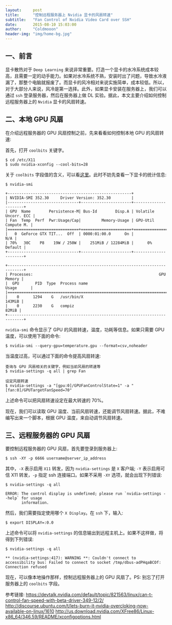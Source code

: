 ```yaml
---
layout:     post
title:      "控制远程服务器上 Nvidia 显卡的风扇转速"
subtitle:   "Fan Control of Nvidia Video Card over SSH"
date:       2015-08-10 15:03:00
author:     "Coldmooon"
header-img: "img/home-bg.jpg"
---
```


## 一、前言
显卡散热对于 `Deep Learning` 来说非常重要。打造一个显卡的水冷系统成本较高，且需要一定的动手能力。如果对水冷系统不熟，安装时出了问题，导致水冷液漏了，那整个电脑就报废了。而显卡的风冷相对来说实施简单，成本较低。所以，对于大部分人来说，风冷是第一选择。此外，如果显卡安装在服务器上，我们可以通过 `ssh` 登录服务器，然后在服务器上做 DL 实验。据此，本文主要介绍如何控制远程服务器上的 `Nvidia` 显卡的风扇转速。

## 二、本地 GPU 风扇
在介绍远程服务器的 GPU 风扇控制之前，先来看看如何控制本地 GPU 的风扇转速:

首先，打开 `coolbits` 关键字。

```
$ cd /etc/X11
$ sudo nvidia-xconfig --cool-bits=28
```
关于 `coolbits` 字段值的含义，可以看[这里](http://us.download.nvidia.com/XFree86/Linux-x86_64/346.59/README/xconfigoptions.html)。此时不妨先查看一下显卡的统计信息:

```
$ nvidia-smi

+------------------------------------------------------+                       
| NVIDIA-SMI 352.30     Driver Version: 352.30         |                       
|-------------------------------+----------------------+----------------------+
| GPU  Name        Persistence-M| Bus-Id        Disp.A | Volatile Uncorr. ECC |
| Fan  Temp  Perf  Pwr:Usage/Cap|         Memory-Usage | GPU-Util  Compute M. |
|===============================+======================+======================|
|   0  GeForce GTX TIT...  Off  | 0000:01:00.0      On |                  N/A |
| 70%   30C    P8    19W / 250W |    251MiB / 12284MiB |      0%      Default |
+-------------------------------+----------------------+----------------------+
                                                                               
+-----------------------------------------------------------------------------+
| Processes:                                                       GPU Memory |
|  GPU       PID  Type  Process name                               Usage      |
|=============================================================================|
|    0      1294    G   /usr/bin/X                                     143MiB |
|    0      2230    G   compiz                                          82MiB |
+-----------------------------------------------------------------------------+
```
`nvidia-smi` 命令显示了 GPU 的风扇转速，温度，功耗等信息。如果只需要 GPU 温度，可以使用下面的命令:

```
$ nvidia-smi --query-gpu=temperature.gpu --format=csv,noheader
```
当温度过高，可以通过下面的命令提高风扇转速:

```
查询与 GPU 风扇相关的关键字，例如当前风扇的转速等
$ nvidia-settings -q all | grep Fan

设定风扇转速
$ nvidia-settings -a "[gpu:0]/GPUFanControlState=1" -a "[fan:0]/GPUTargetFanSpeed=70"
```
上述命令可以把风扇转速设定在最大转速的 70%。

现在，我们可以读取 GPU 温度、当前风扇转速，还能调节风扇转速。据此，不难编写出来一个脚本，根据 GPU 温度，来自动调节风扇转速。

## 三、远程服务器的 GPU 风扇
要控制远程服务器的 GPU 风扇，首先要登录到服务器上:

```
$ ssh -XY -p 6666 username@server_ip_address 
```
其中，`-X` 表示启用 `X11` 转发，因为 `nvidia-settings` 是 `X` 客户端; `-Y` 表示启用可信 X11 转发，`-p` 指定 ssh 连接端口。如果不采用 `-XY` 选项，就会出现下列错误:

```
$ nvidia-settings -q all

ERROR: The control display is undefined; please run `nvidia-settings --help` for usage
       information.
```

然后，我们需要指定使用哪个 `X Display`。在 `ssh` 下，输入:

```
$ export DISPLAY=:0.0
```
上述命令可以将 `nvidia-settings` 的信息输出到远程主机上。如果不这样做，将得到下列错误:

```
$ nvidia-settings -q all

** (nvidia-settings:417): WARNING **: Couldn't connect to accessibility bus: Failed to connect to socket /tmp/dbus-adPHqaBCOf: Connection refused
```

现在，可以像本地操作那样，控制远程服务器上的 GPU 风扇了。PS: 别忘了打开服务器上的 `coolbits` 字段。


参考链接:
<https://devtalk.nvidia.com/default/topic/821563/linux/can-t-control-fan-speed-with-beta-driver-349-12/2/>
<http://discourse.ubuntu.com/t/lets-burn-it-nvidia-overcloking-now-available-on-linux/1610>
<http://us.download.nvidia.com/XFree86/Linux-x86_64/346.59/README/xconfigoptions.html>